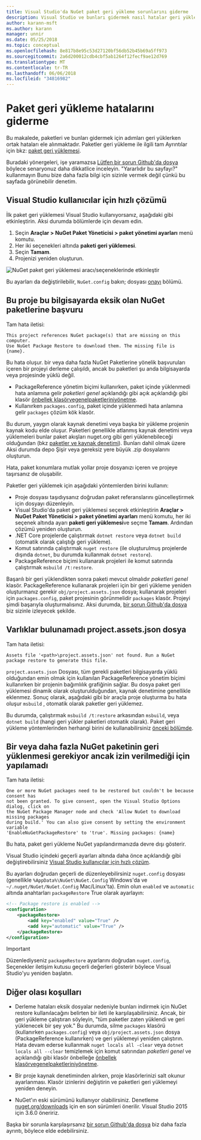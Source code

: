 ```yaml
---
title: Visual Studio'da NuGet paket geri yükleme sorunlarını giderme
description: Visual Studio ve bunları gidermek nasıl hatalar geri yükleme ortak NuGet açıklaması.
author: karann-msft
ms.author: karann
manager: unnir
ms.date: 05/25/2018
ms.topic: conceptual
ms.openlocfilehash: 8e817b8e95c53d27120bf56db52b45b69a5ff973
ms.sourcegitcommit: 2a6d200012cdb4cbf5ab1264f12fecf9ae12d769
ms.translationtype: MT
ms.contentlocale: tr-TR
ms.lasthandoff: 06/06/2018
ms.locfileid: "34816982"
---
```

# <a name="troubleshooting-package-restore-errors"></a>Paket geri yükleme hatalarını giderme

Bu makalede, paketleri ve bunları gidermek için adımları geri yüklerken ortak hataları ele alınmaktadır. Paketler geri yükleme ile ilgili tam Ayrıntılar için bkz: [paket geri yüklemesi](../consume-packages/package-restore.md#enabling-and-disabling-package-restore).

Buradaki yönergeleri, işe yaramazsa [Lütfen bir sorun Github'da dosya](https://github.com/NuGet/docs.microsoft.com-nuget/issues) böylece senaryonuz daha dikkatlice inceleyin. "Yararlıdır bu sayfayı?" kullanmayın Bunu bize daha fazla bilgi için sizinle vermek değil çünkü bu sayfada görünebilir denetim.

## <a name="quick-solution-for-visual-studio-users"></a>Visual Studio kullanıcılar için hızlı çözümü

İlk paket geri yüklemesi Visual Studio kullanıyorsanız, aşağıdaki gibi etkinleştirin. Aksi durumda bölümlerde için devam edin.

1. Seçin **Araçlar > NuGet Paket Yöneticisi > paket yönetimi ayarları** menü komutu.
1. Her iki seçenekleri altında **paketi geri yüklemesi**.
1. Seçin **Tamam**.
1. Projenizi yeniden oluşturun.

![NuGet paket geri yüklemesi aracı/seçeneklerinde etkinleştir](../consume-packages/media/restore-01-autorestoreoptions.png)

Bu ayarları da değiştirilebilir, `NuGet.config` bakın; dosyası [onayı](#consent) bölümü.

<a name="missing"></a>

## <a name="this-project-references-nuget-packages-that-are-missing-on-this-computer"></a>Bu proje bu bilgisayarda eksik olan NuGet paketlerine başvuru

Tam hata iletisi:

```output
This project references NuGet package(s) that are missing on this computer.
Use NuGet Package Restore to download them. The missing file is {name}.
```

Bu hata oluşur. bir veya daha fazla NuGet Paketlerine yönelik başvuruları içeren bir projeyi derleme çalışıldı, ancak bu paketleri şu anda bilgisayarda veya projesinde yüklü değil.

- PackageReference yönetim biçimi kullanırken, paket içinde yüklenmedi hata anlamına gelir *paketleri genel* açıklandığı gibi açık açıklandığı gibi klasör [önbellek klasörvegenelpaketleriniyönetme](managing-the-global-packages-and-cache-folders.md).
- Kullanırken `packages.config`, paket içinde yüklenmedi hata anlamına gelir `packages` çözüm kök klasör.

Bu durum, yaygın olarak kaynak denetimi veya başka bir yükleme projenin kaynak kodu elde oluşur. Paketleri genellikle atlanmış kaynak denetimi veya yüklemeleri bunlar paket akışları nuget.org gibi geri yüklenebileceği olduğundan (bkz [paketler ve kaynak denetimi](Packages-and-Source-Control.md)). Bunları dahil olmak üzere Aksi durumda depo Şişir veya gereksiz yere büyük .zip dosyalarını oluşturun.

Hata, paket konumlara mutlak yollar proje dosyanızı içeren ve projeye taşırsanız de oluşabilir.

Paketler geri yüklemek için aşağıdaki yöntemlerden birini kullanın:

- Proje dosyası taşıdıysanız doğrudan paket referanslarını güncelleştirmek için dosyayı düzenleyin.
- Visual Studio'da paket geri yüklemesi seçerek etkinleştirin **Araçlar > NuGet Paket Yöneticisi > paket yönetimi ayarları** menü komutu, her iki seçenek altında ayarı **paketi geri yüklemesi**ve seçme **Tamam**. Ardından çözümü yeniden oluşturun.
- .NET Core projelerde çalıştırmak `dotnet restore` veya `dotnet build` (otomatik olarak çalıştığı geri yükleme).
- Komut satırında çalıştırmak `nuget restore` (ile oluşturulmuş projelerde dışında `dotnet`, bu durumda kullanmak `dotnet restore`).
- PackageReference biçimi kullanarak projeleri ile komut satırında çalıştırmak `msbuild /t:restore`.

Başarılı bir geri yüklendikten sonra paketi mevcut olmalıdır *paketleri genel* klasör. PackageReference kullanarak projeleri için bir geri yükleme yeniden oluşturmanız gerekir `obj/project.assets.json` dosya; kullanarak projeleri için `packages.config`, paket projesinin görünmelidir `packages` klasör. Projeyi şimdi başarıyla oluşturmalısınız. Aksi durumda, [bir sorun Github'da dosya](https://github.com/NuGet/docs.microsoft.com-nuget/issues) biz sizinle izleyecek şekilde.

<a name="assets"></a>

## <a name="assets-file-projectassetsjson-not-found"></a>Varlıklar bulunamadı project.assets.json dosya

Tam hata iletisi:

```output
Assets file '<path>\project.assets.json' not found. Run a NuGet package restore to generate this file.
```

`project.assets.json` Dosyası, tüm gerekli paketleri bilgisayarda yüklü olduğundan emin olmak için kullanılan PackageReference yönetim biçimi kullanırken bir projenin bağımlılık grafiğinin sağlar. Bu dosya paket geri yüklemesi dinamik olarak oluşturulduğundan, kaynak denetimine genellikle eklenmez. Sonuç olarak, aşağıdaki gibi bir araçla proje oluşturma bu hata oluşur `msbuild` , otomatik olarak paketler geri yüklemez.

Bu durumda, çalıştırmak `msbuild /t:restore` arkasından `msbuild`, veya `dotnet build` (hangi geri yükler paketleri otomatik olarak). Paket geri yükleme yöntemlerinden herhangi birini de kullanabilirsiniz [önceki bölümde](#missing).

<a name="consent"></a>

## <a name="one-or-more-nuget-packages-need-to-be-restored-but-couldnt-be-because-consent-has-not-been-granted"></a>Bir veya daha fazla NuGet paketinin geri yüklenmesi gerekiyor ancak izin verilmediği için yapılamadı

Tam hata iletisi:

```output
One or more NuGet packages need to be restored but couldn't be because consent has
not been granted. To give consent, open the Visual Studio Options dialog, click on
the NuGet Package Manager node and check 'Allow NuGet to download missing packages
during build.' You can also give consent by setting the environment variable
'EnableNuGetPackageRestore' to 'true'. Missing packages: {name}
```

Bu hata, paket geri yükleme NuGet yapılandırmanızda devre dışı gösterir.

Visual Studio içindeki geçerli ayarları altında daha önce açıklandığı gibi değiştirebilirsiniz [Visual Studio kullanıcılar için hızlı çözüm](#quick-solution-for-visual-studio-users).

Bu ayarları doğrudan geçerli de düzenleyebilirsiniz `nuget.config` dosyası (genellikle `%AppData%\NuGet\NuGet.Config` Windows'da ve `~/.nuget/NuGet/NuGet.Config` Mac/Linux'ta). Emin olun `enabled` ve `automatic` altında anahtarları `packageRestore` True olarak ayarlayın:

```xml
<!-- Package restore is enabled -->
<configuration>
    <packageRestore>
        <add key="enabled" value="True" />
        <add key="automatic" value="True" />
    </packageRestore>
</configuration>
```

> [!Important]
> Düzenlediyseniz `packageRestore` ayarlarını doğrudan `nuget.config`, Seçenekler iletişim kutusu geçerli değerleri gösterir böylece Visual Studio'yu yeniden başlatın.

## <a name="other-potential-conditions"></a>Diğer olası koşulları

- Derleme hataları eksik dosyalar nedeniyle bunları indirmek için NuGet restore kullanılacağını belirten bir ileti ile karşılaşabilirsiniz. Ancak, bir geri yükleme çalıştıran söyleyin, "tüm paketler zaten yüklendi ve geri yüklenecek bir şey yok." Bu durumda, silme `packages` klasörü (kullanırken `packages.config`) veya `obj/project.assets.json` dosya (PackageReference kullanırken) ve geri yüklemeyi yeniden çalıştırın. Hata devam ederse kullanmak `nuget locals all -clear` veya `dotnet locals all --clear` temizlemek için komut satırından *paketleri genel* ve açıklandığı gibi klasör önbelleğe [önbellek klasörvegenelpaketleriniyönetme](managing-the-global-packages-and-cache-folders.md).

- Bir proje kaynak denetiminden alırken, proje klasörlerinizi salt okunur ayarlanması. Klasör izinlerini değiştirin ve paketleri geri yüklemeyi yeniden deneyin.

- NuGet'ın eski sürümünü kullanıyor olabilirsiniz. Denetleme [nuget.org/downloads](https://www.nuget.org/downloads) için en son sürümleri önerilir. Visual Studio 2015 için 3.6.0 öneririz.

Başka bir sorunla karşılaşırsanız [bir sorun Github'da dosya](https://github.com/NuGet/docs.microsoft.com-nuget/issues) biz daha fazla ayrıntı, böylece elde edebilirsiniz.